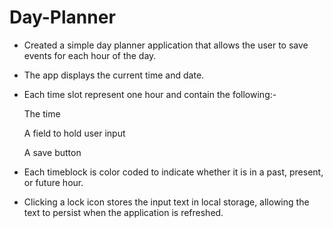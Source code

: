 # Day-Planner

* Created a simple day planner application that allows the user to save events for each hour of the day. 
* The app displays the current time and date.
* Each time slot represent one hour and contain the following:-
     
     The time

     A field to hold user input

     A save button

* Each timeblock is color coded to indicate whether it is in a past, present, or future hour.

* Clicking a lock icon stores the input text in local storage, allowing the text to persist when the application is   refreshed.
